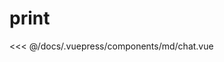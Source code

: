 # print

<demo-block 
title="示例"
description="els-count-up是一个无依赖的轻量级 vue 组件，可以自己覆盖 easingFn。可以设置 startVal 和 endVal ，它会自动判断加计数或减计数。它支持vue-ssr。它是从 countUp.js 中学习的；">
  <md-chat  :endVal="520520520" ></md-chat>
  <highlight-code slot="highlight" lang="vue">
<<< @/docs/.vuepress/components/md/chat.vue
  </highlight-code>
</demo-block>




<start />